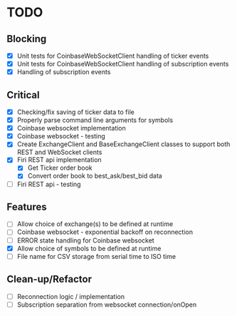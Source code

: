 # TODO

## Blocking
- [X] Unit tests for CoinbaseWebSocketClient handling of ticker events
- [X] Unit tests for CoinbaseWebSocketClient handling of subscription events
- [X] Handling of subscription events

## Critical
- [X] Checking/fix saving of ticker data to file
- [X] Properly parse command line arguments for symbols
- [X] Coinbase websocket implementation
- [X] Coinbase websocket - testing
- [X] Create ExchangeClient and BaseExchangeClient classes to support both REST and WebSocket clients
- [X] Firi REST api implementation
    - [x] Get Ticker order book
    - [X] Convert order book to best_ask/best_bid data
- [ ] Firi REST api - testing

## Features
- [ ] Allow choice of exchange(s) to be defined at runtime
- [ ] Coinbase websocket - exponential backoff on reconnection
- [ ] ERROR state handling for Coinbase websocket
- [X] Allow choice of symbols to be defined at runtime
- [ ] File name for CSV storage from serial time to ISO time

## Clean-up/Refactor
- [ ] Reconnection logic / implementation 
- [ ] Subscription separation from websocket connection/onOpen